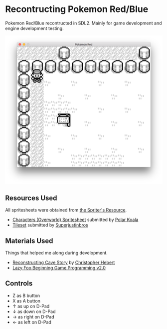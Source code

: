 # Recontructing Pokemon Red/Blue
Pokemon Red/Blue recontructed in SDL2.  Mainly for game development and engine development testing.

![Screenshot](/screenshots/cover.png)

## Resources Used
All spritesheets were obtained from [the Spriter's Resource](https://www.spriters-resource.com/game_boy_gbc/pokemonredblue/).

 * [Characters (Overworld) Spritesheet](https://www.spriters-resource.com/game_boy_gbc/pokemonredblue/sheet/8728/)
submitted by [Polar Koala](https://www.spriters-resource.com/submitter/Polar+Koala/)
 * [Tileset](https://www.spriters-resource.com/game_boy_gbc/pokemonredblue/sheet/63033/)
 submitted by [Superjustinbros](https://www.spriters-resource.com/submitter/Superjustinbros/)

 ## Materials Used
 Things that helped me along during development.
  * [Reconstructing Cave Story](https://www.youtube.com/playlist?list=PL006xsVEsbKjSKBmLu1clo85yLrwjY67X)
  by [Christopher Hebert](https://www.youtube.com/user/Iffipocolypse/featured)
  * [Lazy Foo Beginning Game Programming v2.0](http://lazyfoo.net/tutorials/SDL/)

  ## Controls
   * Z as B button
   * X as A button
   * &uarr; as up on D-Pad
   * &darr; as down on D-Pad
   * &rarr; as right on D-Pad
   * &larr; as left on D-Pad
